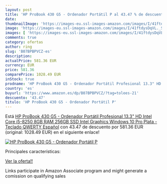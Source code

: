 ```yaml
---
layout: post
title: 'HP ProBook 430 G5 - Ordenador Portátil P al 43.47 % de descuento'
date: 
thumbnailImage: 'https://images-eu.ssl-images-amazon.com/images/I/41ftdysDqVL._SL200_.jpg'
image: 'https://images-eu.ssl-images-amazon.com/images/I/41ftdysDqVL._SL200_.jpg'
images: [ 'https://images-eu.ssl-images-amazon.com/images/I/41ftdysDqVL._SL200_.jpg' ]
comments: true
category: ofertas
author: ring
slug: 'B07BPBPVCZ-es'
description:
actualPrice: 581.36 EUR
currency: EUR
price: 581.36
comparePrice: 1028.49 EUR
inStock: true
prodname: 'HP ProBook 430 G5 - Ordenador Portátil Profesional 13.3" HD  Intel Core i5-8250  8GB RAM  256GB SSD  Intel Graphics  Windows 10 Pro  Plata - Teclado QWERTY Español'
country: 'es'
buyurl: 'https://www.amazon.es/dp/B07BPBPVCZ/?tag=tolees-21'
descuento: '43.47'
titulo: 'HP ProBook 430 G5 - Ordenador Portátil P'
---
```


Está [HP ProBook 430 G5 - Ordenador Portátil Profesional 13.3" HD  Intel Core i5-8250  8GB RAM  256GB SSD  Intel Graphics  Windows 10 Pro  Plata - Teclado QWERTY Español](https://www.amazon.es/dp/B07BPBPVCZ/?tag=tolees-21) con 43.47 de descuento por 581.36 EUR (original: 1028.49 EUR) en el siguiente enlace!

[![HP ProBook 430 G5 - Ordenador Portátil P](https://images-eu.ssl-images-amazon.com/images/I/41ftdysDqVL._SL200_.jpg)](https://www.amazon.es/dp/B07BPBPVCZ/?tag=tolees-21)

Principales características:


[Ver la oferta!!](https://www.amazon.es/dp/B07BPBPVCZ/?tag=tolees-21)

Links participate in Amazon Associate program and might generate a comission on qualifying sales


